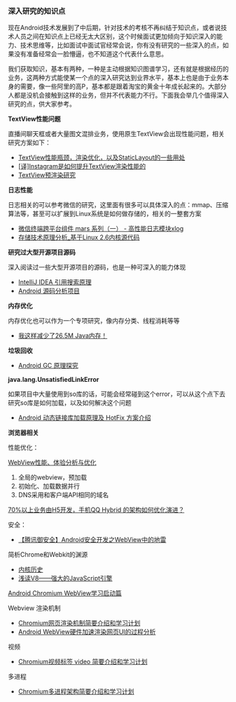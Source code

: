 ### 深入研究的知识点

现在Android技术发展到了中后期，针对技术的考核不再纠结于知识点，或者说技术人员之间在知识点上已经无太大区别，这个时候面试更加倾向于知识深入的能力、技术思维等，比如面试中面试官经常会说，你有没有研究的一些深入的点，如果没有准备经常会一脸懵逼，也不知道这个代表什么意思。

我们获取知识，基本有两种，一种是主动根据知识图谱学习，还有就是根据经历的业务，这两种方式能使某一个点的深入研究达到业界水平，基本上也是由于业务本身的需要，像一些阿里的高P，基本都是跟着淘宝的黄金十年成长起来的。大部分人都是没机会接触到这样的业务，但并不代表能力不行。下面我会举几个值得深入研究的点，供大家参考。

**TextView性能问题**

直播间聊天框或者大量图文混排业务，使用原生TextView会出现性能问题，相关研究方案如下：
- [TextView性能瓶颈，渲染优化，以及StaticLayout的一些用处](https://www.jianshu.com/p/9f7f9213bff8)
- [[译]Instagram是如何提升TextView渲染性能的](http://codethink.me/2015/04/23/improving-comment-rendering-on-android/)
- [TextView预渲染研究](http://ragnraok.github.io/textview-pre-render-research.html)

**日志性能**

日志相关的可以参考微信的研究，这里面有很多可以具体深入的点：mmap、压缩算法等，甚至可以扩展到Linux系统是如何做存储的，相关的一整套方案
- [微信终端跨平台组件 mars 系列（一） - 高性能日志模块xlog](https://mp.weixin.qq.com/s/cnhuEodJGIbdodh0IxNeXQ)
- [存储技术原理分析_基于Linux 2.6内核源代码](https://download.csdn.net/download/wanruoqingkong/9510593)

**研究过大型开源项目源码**

深入阅读过一些大型开源项目的源码，也是一种可深入的能力体现
- [IntelliJ IDEA 引用搜索原理](http://www.jackywang.tech/2018/05/22/IntelliJ%20IDE%20%E6%90%9C%E7%B4%A2%E5%BC%95%E7%94%A8%E5%A6%82%E4%BD%95%E5%AE%9E%E7%8E%B0%EF%BC%9F/)
- [Android 源码分析项目](https://github.com/BeesAndroid/BeesAndroid)

**内存优化**

内存优化也可以作为一个专项研究，像内存分类、线程消耗等等

- [我这样减少了26.5M Java内存！](https://mp.weixin.qq.com/s?__biz=MzA3NjA3NTI5Mg==&mid=2656330117&idx=1&sn=a304224af107ab97a6dfc8e04e153bef&chksm=84c619f6b3b190e08796ba9448d8e23e92b9977e1c12845457b27b3cb6e824d455ab7759e400&scene=21#wechat_redirect)

**垃圾回收**

- [Android GC 原理探究](https://mp.weixin.qq.com/s/CUU3Ml394H_fkabhNNX32Q)

**java.lang.UnsatisfiedLinkError**

如果项目中大量使用到so库的话，可能会经常碰到这个error，可以从这个点下去研究so库是如何加载，以及如何解决这个问题
- [Android 动态链接库加载原理及 HotFix 方案介绍](https://mp.weixin.qq.com/s/wvt3NABA-NnQxpbcxhAGiA)

**浏览器相关**

性能优化：

[WebView性能、体验分析与优化](https://tech.meituan.com/WebViewPerf.html?utm_source=tool.lu)
1. 全局的webview，预加载
2. 初始化、加载数据并行
3. DNS采用和客户端API相同的域名

[70%以上业务由H5开发，手机QQ Hybrid 的架构如何优化演进？
](https://mp.weixin.qq.com/s/evzDnTsHrAr2b9jcevwBzA)

安全：
- [【腾讯御安全】Android安全开发之WebView中的地雷](https://zhuanlan.zhihu.com/p/21787366)

简析Chrome和Webkit的渊源
- [内核历史](https://www.cnblogs.com/zichi/p/5116764.html)
- [浅读V8——强大的JavaScript引擎](https://www.jianshu.com/p/332c15fd7c7d)

[Android Chromium WebView学习启动篇](https://blog.csdn.net/luoshengyang/article/details/46569161)

Webview 渲染机制
- [Chromium网页渲染机制简要介绍和学习计划](https://blog.csdn.net/luoshengyang/article/details/50916769)
- [Android WebView硬件加速渲染网页UI的过程分析](https://blog.csdn.net/Luoshengyang/article/details/53366272)

视频
- [Chromium视频标签 video 简要介绍和学习计划](https://blog.csdn.net/luoshengyang/article/details/52009477)

多进程
- [Chromium多进程架构简要介绍和学习计划](https://blog.csdn.net/luoshengyang/article/details/47364477)

